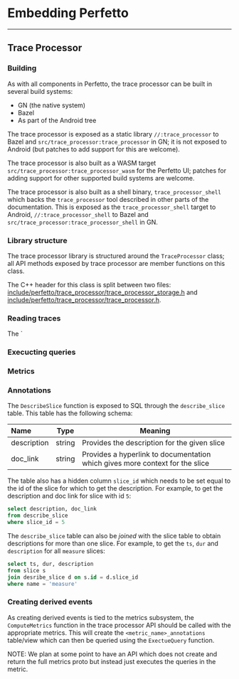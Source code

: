 # Embedding Perfetto

------

## Trace Processor

### Building

As with all components in Perfetto, the trace processor can be built in several build systems:

- GN (the native system)
- Bazel
- As part of the Android tree

The trace processor is exposed as a static library `//:trace_processor` to Bazel and `src/trace_processor:trace_processor` in GN; it is not exposed to Android (but patches to add support for this are welcome).

The trace processor is also built as a WASM target `src/trace_processor:trace_processor_wasm` for the Perfetto UI; patches for adding support for other supported build systems are welcome.

The trace processor is also built as a shell binary, `trace_processor_shell` which backs the `trace_processor` tool described in other parts of the documentation. This is exposed as the `trace_processor_shell` target to Android, `//:trace_processor_shell` to Bazel and `src/trace_processor:trace_processor_shell` in GN.

### Library structure

The trace processor library is structured around the `TraceProcessor` class; all API methods exposed by trace processor are member functions on this class.

The C++ header for this class is split between two files:  [include/perfetto/trace_processor/trace_processor_storage.h](/include/perfetto/trace_processor/trace_processor_storage.h) and [include/perfetto/trace_processor/trace_processor.h](/include/perfetto/trace_processor/trace_processor.h).

### Reading traces

The `

### Execucting queries



### Metrics



### Annotations

The `DescribeSlice` function is exposed to SQL through the `describe_slice` table. This table has the following schema:

| Name        | Type   | Meaning                                                      |
| :---------- | ------ | ------------------------------------------------------------ |
| description | string | Provides the description for the given slice                 |
| doc_link    | string | Provides a hyperlink to documentation which gives more context for the slice |

The table also has a hidden column `slice_id` which needs to be set equal to the id of the slice for which to get the description. For example, to get the description and doc link for slice with id `5`:

```sql
select description, doc_link
from describe_slice
where slice_id = 5
```

The `describe_slice` table can also be _joined_ with the slice table to obtain descriptions for more than one slice. For example, to get the `ts`, `dur` and `description` for all `measure` slices:

```sql
select ts, dur, description
from slice s
join desribe_slice d on s.id = d.slice_id
where name = 'measure'
```

### Creating derived events

As creating derived events is tied to the metrics subsystem, the `ComputeMetrics` function in the trace processor API should be called with the appropriate metrics. This will create the `<metric_name>_annotations` table/view which can then be queried using the `ExectueQuery` function.

NOTE: We plan at some point to have an API which does not create and return the full metrics proto but instead just executes the queries in the metric.

## 